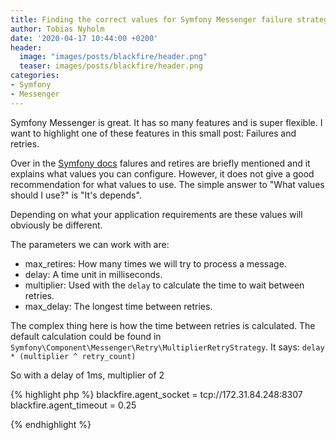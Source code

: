```yaml
---
title: Finding the correct values for Symfony Messenger failure strategy 
author: Tobias Nyholm
date: '2020-04-17 10:44:00 +0200'
header:
  image: "images/posts/blackfire/header.png"
  teaser: images/posts/blackfire/header.png
categories:
- Symfony
- Messenger
---
```


Symfony Messenger is great. It has so many features and is super flexible. I want to 
highlight one of these features in this small post: Failures and retries. 

Over in the [Symfony docs](https://symfony.com/doc/current/messenger.html#retries-failures) 
falures and retires are briefly mentioned and it explains what values you can configure.
However, it does not give a good recommendation for what values to use. The simple 
answer to "What values should I use?" is "It's depends". 

Depending on what your application requirements are these values will obviously be 
different.

The parameters we can work with are: 

- max_retires: How many times we will try to process a message.
- delay: A time unit in milliseconds. 
- multiplier: Used with the ``delay`` to calculate the time to wait between retries.
- max_delay: The longest time between retries.

The complex thing here is how the time between retries is calculated. The default 
calculation could be found in ``Symfony\Component\Messenger\Retry\MultiplierRetryStrategy``. 
It says: ``delay * (multiplier ^ retry_count)``

So with a delay of 1ms, multiplier of 2

{% highlight php %}
blackfire.agent_socket = tcp://172.31.84.248:8307
blackfire.agent_timeout = 0.25

{% endhighlight %}
